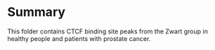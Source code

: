 # Summary

This folder contains CTCF binding site peaks from the Zwart group in healthy people and patients with prostate cancer.

